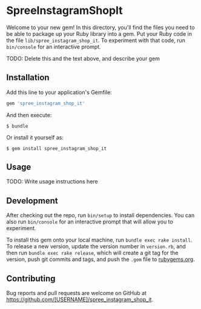 # SpreeInstagramShopIt

Welcome to your new gem! In this directory, you'll find the files you need to be able to package up your Ruby library into a gem. Put your Ruby code in the file `lib/spree_instagram_shop_it`. To experiment with that code, run `bin/console` for an interactive prompt.

TODO: Delete this and the text above, and describe your gem

## Installation

Add this line to your application's Gemfile:

```ruby
gem 'spree_instagram_shop_it'
```

And then execute:

    $ bundle

Or install it yourself as:

    $ gem install spree_instagram_shop_it

## Usage

TODO: Write usage instructions here

## Development

After checking out the repo, run `bin/setup` to install dependencies. You can also run `bin/console` for an interactive prompt that will allow you to experiment.

To install this gem onto your local machine, run `bundle exec rake install`. To release a new version, update the version number in `version.rb`, and then run `bundle exec rake release`, which will create a git tag for the version, push git commits and tags, and push the `.gem` file to [rubygems.org](https://rubygems.org).

## Contributing

Bug reports and pull requests are welcome on GitHub at https://github.com/[USERNAME]/spree_instagram_shop_it.

